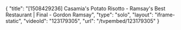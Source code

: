 {
    "title": "[1508429236] Casamia's Potato Risotto - Ramsay's Best Restaurant | Final - Gordon Ramsay",
    "type": "solo",
    "layout": "iframe-static",
    "videoId": "123179305",
    "url": "\/tvpembed\/123179305"
}